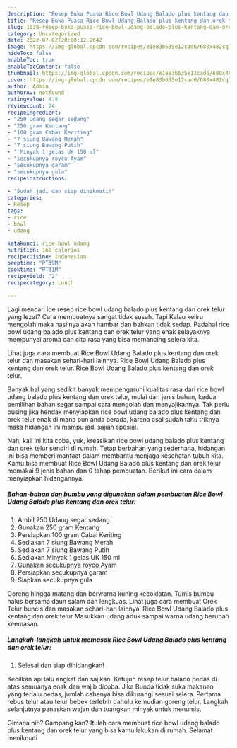 ```yaml
---
description: "Resep Buka Puasa Rice Bowl Udang Balado plus kentang dan orek telurAnti Ribet"
title: "Resep Buka Puasa Rice Bowl Udang Balado plus kentang dan orek telurAnti Ribet"
slug: 1038-resep-buka-puasa-rice-bowl-udang-balado-plus-kentang-dan-orek-teluranti-ribet
category: Uncategorized
date: 2022-07-02T20:08:12.264Z
image: https://img-global.cpcdn.com/recipes/e1e83b635e12cad6/680x482cq70/rice-bowl-udang-balado-plus-kentang-dan-orek-telur-foto-resep-utama.jpg
hideToc: false
enableToc: true
enableTocContent: false
thumbnail: https://img-global.cpcdn.com/recipes/e1e83b635e12cad6/680x482cq70/rice-bowl-udang-balado-plus-kentang-dan-orek-telur-foto-resep-utama.jpg
cover: https://img-global.cpcdn.com/recipes/e1e83b635e12cad6/680x482cq70/rice-bowl-udang-balado-plus-kentang-dan-orek-telur-foto-resep-utama.jpg
author: Admin
authorAv: notfound
ratingvalue: 4.8
reviewcount: 24
recipeingredient:
- "250 Udang segar sedang"
- "250 gram Kentang"
- "100 gram Cabai Keriting"
- "7 siung Bawang Merah"
- "7 siung Bawang Putih"
- " Minyak 1 gelas UK 150 ml"
- "secukupnya royco Ayam"
- "secukupnya garam"
- "secukupnya gula"
recipeinstructions:

- "Sudah jadi dan siap dinikmati!"
categories:
- Resep
tags:
- rice
- bowl
- udang

katakunci: rice bowl udang 
nutrition: 160 calories
recipecuisine: Indonesian
preptime: "PT39M"
cooktime: "PT31M"
recipeyield: "2"
recipecategory: Lunch

---
```



Lagi mencari ide resep rice bowl udang balado plus kentang dan orek telur yang lezat? Cara membuatnya sangat tidak susah. Tapi Kalau keliru mengolah maka hasilnya akan hambar dan bahkan tidak sedap. Padahal rice bowl udang balado plus kentang dan orek telur yang enak selayaknya mempunyai aroma dan cita rasa yang bisa memancing selera kita.


Lihat juga cara membuat Rice Bowl Udang Balado plus kentang dan orek telur dan masakan sehari-hari lainnya. Rice Bowl Udang Balado plus kentang dan orek telur. Rice Bowl Udang Balado plus kentang dan orek telur.

Banyak hal yang sedikit banyak mempengaruhi kualitas rasa dari rice bowl udang balado plus kentang dan orek telur, mulai dari jenis bahan, kedua pemilihan bahan segar sampai cara mengolah dan menyajikannya. Tak perlu pusing jika hendak menyiapkan rice bowl udang balado plus kentang dan orek telur enak di mana pun anda berada, karena asal sudah tahu triknya maka hidangan ini mampu jadi sajian spesial.


Nah, kali ini kita coba, yuk, kreasikan rice bowl udang balado plus kentang dan orek telur sendiri di rumah. Tetap berbahan yang sederhana, hidangan ini bisa memberi manfaat dalam membantu menjaga kesehatan tubuh kita. Kamu bisa membuat Rice Bowl Udang Balado plus kentang dan orek telur memakai 9 jenis bahan dan 0 tahap pembuatan. Berikut ini cara dalam menyiapkan hidangannya.

<!--inarticleads1-->

##### Bahan-bahan dan bumbu yang digunakan dalam pembuatan Rice Bowl Udang Balado plus kentang dan orek telur:

1. Ambil 250 Udang segar sedang
1. Gunakan 250 gram Kentang
1. Persiapkan 100 gram Cabai Keriting
1. Sediakan 7 siung Bawang Merah
1. Sediakan 7 siung Bawang Putih
1. Sediakan  Minyak 1 gelas UK 150 ml
1. Gunakan secukupnya royco Ayam
1. Persiapkan secukupnya garam
1. Siapkan secukupnya gula


Goreng hingga matang dan berwarna kuning kecoklatan. Tumis bumbu halus bersama daun salam dan lengkuas. Lihat juga cara membuat Orek Telur buncis dan masakan sehari-hari lainnya. Rice Bowl Udang Balado plus kentang dan orek telur Masukkan udang aduk sampai warna udang berubah keemasan. 

<!--inarticleads2-->

##### Langkah-langkah untuk memasak Rice Bowl Udang Balado plus kentang dan orek telur:


1. Selesai dan siap dihidangkan!

Kecilkan api lalu angkat dan sajikan. Ketujuh resep telur balado pedas di atas semuanya enak dan wajib dicoba. Jika Bunda tidak suka makanan yang terlalu pedas, jumlah cabenya bisa dikurangi sesuai selera. Pertama rebus telur atau telur bebek terlebih dahulu kemudian goreng telur. Langkah selanjutnya panaskan wajan dan tuangkan minyak untuk menumis. 

Gimana nih? Gampang kan? Itulah cara membuat rice bowl udang balado plus kentang dan orek telur yang bisa kamu lakukan di rumah. Selamat menikmati
